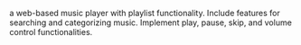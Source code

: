 a web-based music player with playlist functionality.
Include features for searching and categorizing music.
Implement play, pause, skip, and volume control functionalities.
